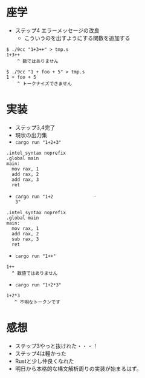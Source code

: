 # 座学
- ステップ4 エラーメッセージの改良
  - こういうのを出すようにする関数を追加する
```
$ ./9cc "1+3++" > tmp.s
1+3++
    ^ 数ではありません

$ ./9cc "1 + foo + 5" > tmp.s
1 + foo + 5
    ^ トークナイズできません
```
# 実装
- ステップ3,4完了
- 現状の出力集
- `cargo run "1+2+3"`
```
.intel_syntax noprefix
.global main
main:
  mov rax, 1
  add rax, 2
  add rax, 3
  ret
```
- `cargo run "1+2               -                                    3"`
```
.intel_syntax noprefix
.global main
main:
  mov rax, 1
  add rax, 2
  sub rax, 3
  ret
```
- `cargo run "1++"`
```
1++
  ^ 数値ではありません
```
- `cargo run "1+2*3"`
```
1+2*3
   ^ 不明なトークンです
```
# 感想
- ステップ3やっと抜けれた・・・！
- ステップ4は軽かった
- Rustと少し仲良くなれた
- 明日から本格的な構文解析周りの実装が始まるはず。
